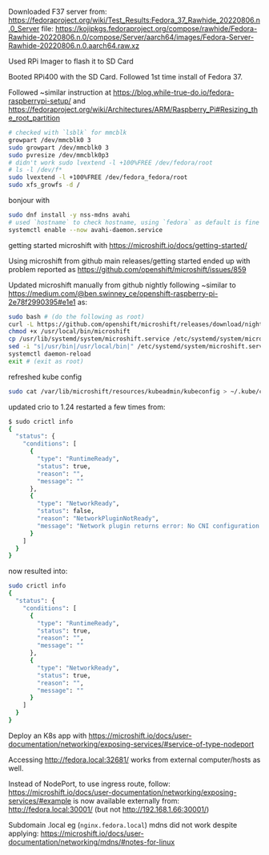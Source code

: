 
Downloaded F37 server from: https://fedoraproject.org/wiki/Test_Results:Fedora_37_Rawhide_20220806.n.0_Server
file: https://kojipkgs.fedoraproject.org/compose/rawhide/Fedora-Rawhide-20220806.n.0/compose/Server/aarch64/images/Fedora-Server-Rawhide-20220806.n.0.aarch64.raw.xz

Used RPi Imager
to flash it to SD Card

Booted RPi400 with the SD Card.
Followed 1st time install of Fedora 37.

Followed ~similar instruction at https://blog.while-true-do.io/fedora-raspberrypi-setup/
and https://fedoraproject.org/wiki/Architectures/ARM/Raspberry_Pi#Resizing_the_root_partition

```sh
# checked with `lsblk` for mmcblk
growpart /dev/mmcblk0 3
sudo growpart /dev/mmcblk0 3
sudo pvresize /dev/mmcblk0p3
# didn't work sudo lvextend -l +100%FREE /dev/fedora/root
# ls -l /dev/f*
sudo lvextend -l +100%FREE /dev/fedora_fedora/root
sudo xfs_growfs -d /
```

bonjour with

```sh
sudo dnf install -y nss-mdns avahi
# used `hostname` to check hostname, using `fedora` as default is fine for me.
systemctl enable --now avahi-daemon.service
```

getting started microshift with https://microshift.io/docs/getting-started/

Using microshift from github main releases/getting started ended up with problem reported as https://github.com/openshift/microshift/issues/859


Updated microshift manually from github nightly following ~similar to https://medium.com/@ben.swinney_ce/openshift-raspberry-pi-2e78f2990395#e1e1
as:
```sh
sudo bash # (do the following as root)
curl -L https://github.com/openshift/microshift/releases/download/nightly/microshift-linux-arm64 > /usr/local/bin/microshift
chmod +x /usr/local/bin/microshift
cp /usr/lib/systemd/system/microshift.service /etc/systemd/system/microshift.service
sed -i "s|/usr/bin|/usr/local/bin|" /etc/systemd/system/microshift.service
systemctl daemon-reload
exit # (exit as root)
```

refreshed kube config

```sh
sudo cat /var/lib/microshift/resources/kubeadmin/kubeconfig > ~/.kube/config
```

updated crio to 1.24
restarted a few times
from:

```sh
$ sudo crictl info
{
  "status": {
    "conditions": [
      {
        "type": "RuntimeReady",
        "status": true,
        "reason": "",
        "message": ""
      },
      {
        "type": "NetworkReady",
        "status": false,
        "reason": "NetworkPluginNotReady",
        "message": "Network plugin returns error: No CNI configuration file in /etc/cni/net.d/. Has your network provider started?"
      }
    ]
  }
}
```

now resulted into:
```sh
sudo crictl info
{
  "status": {
    "conditions": [
      {
        "type": "RuntimeReady",
        "status": true,
        "reason": "",
        "message": ""
      },
      {
        "type": "NetworkReady",
        "status": true,
        "reason": "",
        "message": ""
      }
    ]
  }
}
```

Deploy an K8s app with https://microshift.io/docs/user-documentation/networking/exposing-services/#service-of-type-nodeport

Accessing http://fedora.local:32681/ works from external computer/hosts as well.

Instead of NodePort, to use ingress route, follow: https://microshift.io/docs/user-documentation/networking/exposing-services/#example
is now available externally from: http://fedora.local:30001/
(but not http://192.168.1.66:30001/)

Subdomain .local eg (`nginx.fedora.local`) mdns did not work despite applying: https://microshift.io/docs/user-documentation/networking/mdns/#notes-for-linux
